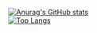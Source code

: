 [![Anurag's GitHub stats](https://github-readme-stats.vercel.app/api?username=Top-Slayer)](https://github.com/anuraghazra/github-readme-stats)
<br>
[![Top Langs](https://github-readme-stats.vercel.app/api/top-langs/?username=Top-Slayer&layout=donut-vertical)](https://github.com/anuraghazra/github-readme-stats)
